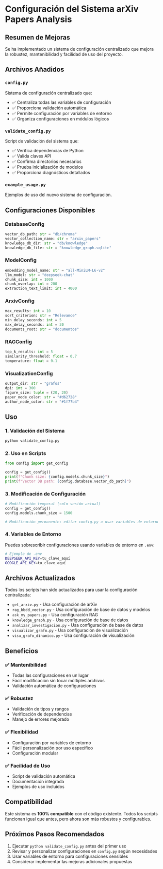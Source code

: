 # Configuración del Sistema arXiv Papers Analysis

## Resumen de Mejoras

Se ha implementado un sistema de configuración centralizado que mejora la robustez, mantenibilidad y facilidad de uso del proyecto.

## Archivos Añadidos

### `config.py`
Sistema de configuración centralizado que:
- ✅ Centraliza todas las variables de configuración
- ✅ Proporciona validación automática
- ✅ Permite configuración por variables de entorno
- ✅ Organiza configuraciones en módulos lógicos

### `validate_config.py`
Script de validación del sistema que:
- ✅ Verifica dependencias de Python
- ✅ Valida claves API
- ✅ Confirma directorios necesarios
- ✅ Prueba inicialización de modelos
- ✅ Proporciona diagnósticos detallados

### `example_usage.py`
Ejemplos de uso del nuevo sistema de configuración.

## Configuraciones Disponibles

### DatabaseConfig
```python
vector_db_path: str = "db/chroma"
vector_collection_name: str = "arxiv_papers"
knowledge_db_dir: str = "db/knowledge"
knowledge_db_file: str = "knowledge_graph.sqlite"
```

### ModelConfig
```python
embedding_model_name: str = "all-MiniLM-L6-v2"
llm_model: str = "deepseek-chat"
chunk_size: int = 1000
chunk_overlap: int = 200
extraction_text_limit: int = 4000
```

### ArxivConfig
```python
max_results: int = 10
sort_criterion: str = "Relevance"
min_delay_seconds: int = 5
max_delay_seconds: int = 30
documents_root: str = "documentos"
```

### RAGConfig
```python
top_k_results: int = 5
similarity_threshold: float = 0.7
temperature: float = 0.1
```

### VisualizationConfig
```python
output_dir: str = "grafos"
dpi: int = 300
figure_size: tuple = (20, 20)
paper_node_color: str = "#d62728"
author_node_color: str = "#1f77b4"
```

## Uso

### 1. Validación del Sistema
```bash
python validate_config.py
```

### 2. Uso en Scripts
```python
from config import get_config

config = get_config()
print(f"Chunk size: {config.models.chunk_size}")
print(f"Vector DB path: {config.database.vector_db_path}")
```

### 3. Modificación de Configuración
```python
# Modificación temporal (solo sesión actual)
config = get_config()
config.models.chunk_size = 1500

# Modificación permanente: editar config.py o usar variables de entorno
```

### 4. Variables de Entorno
Puedes sobrescribir configuraciones usando variables de entorno en `.env`:
```bash
# Ejemplo de .env
DEEPSEEK_API_KEY=tu_clave_aquí
GOOGLE_API_KEY=tu_clave_aquí
```

## Archivos Actualizados

Todos los scripts han sido actualizados para usar la configuración centralizada:

- `get_arxiv.py` - Usa configuración de arXiv
- `rag_bbdd_vector.py` - Usa configuración de base de datos y modelos
- `ask_my_papers.py` - Usa configuración RAG
- `knowledge_graph.py` - Usa configuración de base de datos
- `analizar_investigacion.py` - Usa configuración de base de datos
- `visualizar_grafo.py` - Usa configuración de visualización
- `visu_grafo_dinamico.py` - Usa configuración de visualización

## Beneficios

### ✅ Mantenibilidad
- Todas las configuraciones en un lugar
- Fácil modificación sin tocar múltiples archivos
- Validación automática de configuraciones

### ✅ Robustez
- Validación de tipos y rangos
- Verificación de dependencias
- Manejo de errores mejorado

### ✅ Flexibilidad
- Configuración por variables de entorno
- Fácil personalización por uso específico
- Configuración modular

### ✅ Facilidad de Uso
- Script de validación automática
- Documentación integrada
- Ejemplos de uso incluidos

## Compatibilidad

Este sistema es **100% compatible** con el código existente. Todos los scripts funcionan igual que antes, pero ahora son más robustos y configurables.

## Próximos Pasos Recomendados

1. Ejecutar `python validate_config.py` antes del primer uso
2. Revisar y personalizar configuraciones en `config.py` según necesidades
3. Usar variables de entorno para configuraciones sensibles
4. Considerar implementar las mejoras adicionales propuestas